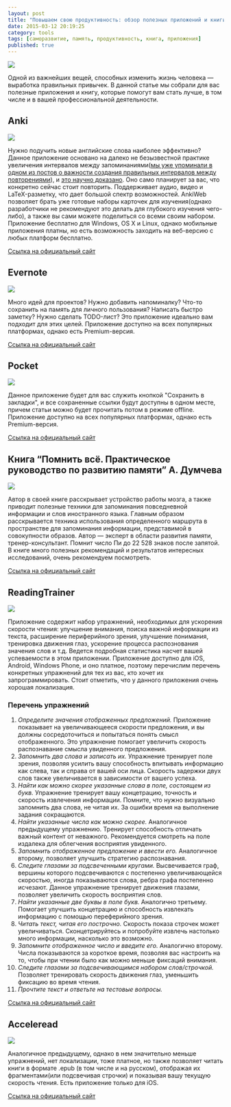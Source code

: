 ```yaml
---
layout: post
title: "Повышаем свою продуктивность: обзор полезных приложений и книги"
date: 2015-03-12 20:19:25
category: tools
tags: [саморазвитие, память, продуктивность, книга, приложения]
published: true
---
```

<img src="https://theasder.github.io/img/ea4c41c3b509.jpg" class="img-responsive" /><br />

Одной из важнейших вещей, способных изменить жизнь человека — выработка правильных привычек. В данной статье мы собрали для вас полезные приложения и книгу, которые помогут вам стать лучше, в том числе и в вашей профессиональной деятельности. 

## Anki
<img src="https://theasder.github.io/img/anki.png" class="img-responsive" /><br />

Нужно подучить новые английские слова наиболее эффективно? Данное приложение основано на далеко не безызвестной практике увеличения интервалов между запоминаниями([мы уже упоминали в одном из постов о важности создания правильных интервалов между повторениями](https://vk.com/wall-54530371_13141)), и [это научно доказано](http://www.pashler.com/Articles/cepeda_exppsych_050808.pdf). Оно само планирует за вас, что конкретно сейчас стоит повторить. Поддерживает аудио, видео и LaTeX-разметку, что дает большой спектр возможностей. AnkiWeb позволяет брать уже готовые наборы карточек для изучения(однако разработчики не рекомендуют это делать для глубокого изучения чего-либо), а также вы сами можете поделиться со всеми своим набором. Приложение бесплатно для Windows, OS X и Linux, однако мобильные приложения платны, но есть возможность заходить на веб-версию с любых платформ бесплатно.

[Ссылка на официальный сайт](http://ankisrs.net)


## Evernote
<img src="https://theasder.github.io/img/evernote.svg" class="img-responsive" /><br />

Много идей для проектов? Нужно добавить напоминалку? Что-то сохранить на память для личного пользования? Написать быстро заметку? Нужно сделать TODO-лист? Это приложение идеально вам подходит для этих целей. Приложение доступно на всех популярных платформах, однако есть Premium-версия.

[Ссылка на официальный сайт](https://evernote.com)

## Pocket 
<img src="https://theasder.github.io/img/pocket.png" class="img-responsive" /><br />

Данное приложение будет для вас служить кнопкой "Сохранить в закладки", и все сохраненные ссылки будут доступны в одном месте, причем статьи можно будет прочитать потом в режиме offline. Приложение доступно на всех популярных платформах, однако есть Premium-версия.

[Ссылка на официальный сайт](http://getpocket.com/)


## Книга “Помнить всё. Практическое руководство по развитию памяти” А. Думчева
<img src="https://theasder.github.io/img/book.jpg" class="img-responsive" /><br />

Автор в своей книге расскрывает устройство работы мозга, а также приводит полезные техники для запоминания повседневной информации и слов иностранного языка. Главным образом расскрывается техника использования определенного маршрута в пространстве для запоминания информации, представимой в совокупности образов. Автор &mdash; эксперт в области развития памяти, тренер-консультант. Помнит число Пи до 22 528 знаков после запятой. В книге много полезных рекомендаций и результатов интересных исследований, очень рекомендуем посмотреть.

[Ссылка на официальный сайт](http://www.mann-ivanov-ferber.ru/books/pomnit_vse/)

## ReadingTrainer
<img src="https://theasder.github.io/img/readingtrainer.png" class="img-responsive" /><br />

Приложение содержит набор упражнений, необходимых для ускорения скорости чтения: улучшение внимания, поиска важной информации из текста, расширение периферийного зрения, улучшение понимания, тренировка движения глаз, ускорение процесса распознования значения слов и т.д. Ведется подробная статистика насчет вашей успеваемости в этом приложении. Приложение доступно для iOS, Android, Windows Phone, и оно платное, поэтому перечислим перечень конкретных упражнений для тех из вас, кто хочет их запрограммировать. Стоит отметить, что у данного приложения очень хорошая локализация.

### Перечень упражнений
1. *Определите значения отображенных предложений.* Приложение показывает на увеличивающееся скорости предложения, и вы должны сосредоточиться и попытаться понять смысл отображенного. Это упражнение помогает увеличить скорость распознавание смысла увиденного предложения.
2. *Запомнить два слова и записать их.* Упражнение тренирует поле зрения, позволяя усилить вашу способность впитывать информацию как слева, так и справа от вашей оси лица. Скорость задержки двух слов также увеличивается в зависимости от вашего успеха.
3. *Найти как можно скорее указанные слова в поле, состоящем из букв.* Упражнение тренирует вашу концетрацию, точность и скорость извлечения информации. Помните, что нужно визуально запомнить два слова, не читая их. За ошибки время на выполнение задания сокращаются.
4. *Найти указанные числа как можно скорее.* Аналогичное предыдущему упражнению. Тренирует способность отличать важный контент от неважного. Рекомендуется смотреть на поле издалека для облегчения восприятия увиденного.
5. *Запомнить отображенное предложение и ввести его.* Аналогичное второму, позволяет улучшить стратегию распознавания.
6. *Следите глазами за подсвеченными кругами.* Высвечивается граф, вершины которого подсвечиваются с постепенно увеличивающейся скоростью, иногда показываются слова, ребра графа постепенно исчезают. Данное упражнение тренирует движения глазами, позволяет увеличить скорость восприятия слов.
7. *Найти указанные две буквы в поле букв.* Аналогично третьему. Помогает улучшить концетрацию и способность извлекать информацию c помощью переферийного зрения.
8. *Читать текст, читая его построчно.* Скорость показа строчек может увеличиваться. Сконцетрируйтесь и попробуйте извлечь настолько много информации, насколько это возможно.
9. *Запомните отображенное число и введите его.* Аналогично второму. Числа показываются за короткое время, позволяя вас настроить на то, чтобы при чтении было как можно меньше фиксаций внимания.
10. *Следите глазами за подсвечивающимся набором слов/строчкой.* Позволяет тренировать скорость движения глаз, уменьшить фиксацию во время чтения.  
11. *Прочтите текст и ответьте на тестовые вопросы.*

[Ссылка на официальный сайт](http://www.heku-it.com/reading-trainer/)

## Acceleread
<img src="https://theasder.github.io/img/acceleread.png" class="img-responsive" /><br />

Аналогичное предыдущему, однако в нем значительно меньше упражнений, нет локализации, тоже платное, но также позволяет читать книги в формате .epub (в том числе и на русском), отображая их фрагментами(или подсвечивая строчки) и показывая вашу текущую скорость чтения. Есть приложение только для iOS.

[Ссылка на официальный сайт](http://www.acceleread.com)

